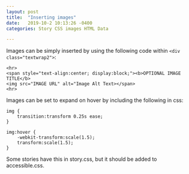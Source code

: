 ```yaml
---
layout: post
title:  "Inserting images"
date:   2019-10-2 10:13:26 -0400
categories: Story CSS images HTML Data

---
```

Images can be simply inserted by using the following code within `<div class="textwrap2">`:

~~~
<hr>
<span style="text-align:center; display:block;"><b>OPTIONAL IMAGE TITLE</b>
<img src="IMAGE URL" alt="Image Alt Text></span>
<hr>
~~~

Images can be set to expand on hover by including the following in css:

~~~
img {
    transition:transform 0.25s ease;
}

img:hover {
    -webkit-transform:scale(1.5);
    transform:scale(1.5);
}
~~~

Some stories have this in story.css, but it should be added to accessible.css.